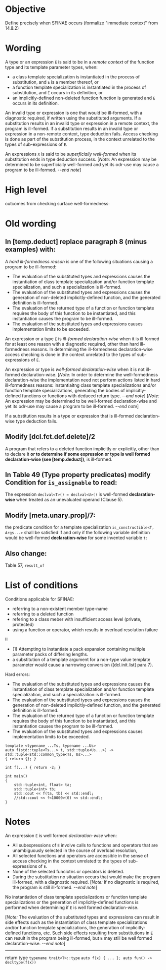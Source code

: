Objective
=========

Define precisely when SFINAE occurs (formalize "immediate context" from 14.8.2)

Wording
==============

A type or an expression `E` is said to be in a *remote context* of the function type and its template parameter types, when:
* a class template specialization is instantiated in the process of substitution, and `E` is a member thereof, or
* a function template specialization is instantiated in the process of substitution, and `E` occurs in its definition, or
* an implicitly-defined non-deleted function function is generated and `E` occurs in its definition.

An invalid type or expression is one that would be ill-formed, with a diagnostic required, if written using the substituted arguments. If a substitution results in an invalid type or expression in a remote context, the program is ill-formed.
If a substitution results in an invalid type or expression in a non-remote context, type deduction fails. Access checking is done as part of the substitution process, in the context unrelated to the types of sub-expressions of `E`.

An expressions `X` is said to be *superficially well-formed* when its substitution ends in type deduction success. [*Note:* An expression may be determined to be superficially well-formed and yet its odr-use may cause a program to be ill-formed. *--end note*] 


High level
==========

outcomes from checking surface well-formedness:


Old wording
=======

In [temp.deduct] replace paragraph 8 (minus examples) with:
-------------------------------

A *hard ill-formedness reason* is one of the following situations causing a program to be ill-formed:  
- The evaluation of the substituted types and expressions causes the instantiation of class template specialization and/or function template specialization, and such a specialization is ill-formed.
- The evaluation of the substituted types and expressions causes the generation of non-deleted implicitly-defined function, and the generated definition is ill-formed.
- The evaluation of the returned type of a function or function template requires the body of this function to be instantiated, and this instantiation causes the program to be ill-formed.
- The evaluation of the substituted types and expressions causes implementation limits to be exceeded.

An expression or a type `E` is *ill-formed declaration-wise* when it is ill formed for at least one reason with a diagnostic required, other than hard ill-formedness reasons. In determining the ill-formedness declaration-wise access checking is done in the context unrelated to the types of sub-expressions of `E`.

An expression or type is *well-formed declaration-wise* when it is not ill-formed declaration-wise. [*Note:* In order to determine the well-formedness declaration-wise the implementation need not perform actions listed in hard ill-formedness reasons: instantiaitng class template specializations and/or function template specializations, generating the bodies of implicitly-defined functions or functions with deduced return type. *--end note*] [*Note:* An expression may be determined to be well-formed declaration-wise and yet its odr-use may cause a program to be ill-formed. *--end note*] 

If a substitution results in a type or expression that is ill-formed declaration-wise type deduction fails.

Modify [dcl.fct.def.delete]/2
-----------------------------

A program that refers to a deleted function implicitly or explicitly, other than to declare it **or to determine if some expression or type is well formed declaration-wise (see [temp.deduct])**, is ill-formed.
 
In Table 49 (Type property predicates) modify Condition for `is_assignable` to read:
-----------------------------------------------------------------

The expression `declval<T>() = declval<U>()` is well-formed **declaration-wise** when treated as an unevaluated operand (Clause 5).

Modify [meta.unary.prop]/7:
----------------------------

the predicate condition for a template specialization `is_constructible<T, Args...>` shall be satisfied
if and only if the following variable definition would be well-formed **declaration-wise** for some invented variable `t`:

Also change:
-------------
Table 57, `result_of`




List of conditions
==================

Conditions applicable for SFINAE:
* referring to a non-existent member type-name
* referring to a deleted function
* refering to a class meber with insufficient access level (private, protected)
* using a function or operator, which results in overload resolution failure

!!
* (1) Attempting to instantiate a pack expansion containing multiple parameter packs of differing lengths.
* a substitution of a template argument for a non-type value template parameter would cause a narrowing conversion ([dcl.init.list] para 7).


Hard errors:
- The evaluation of the substituted types and expressions causes the instantiation of class template specialization and/or function template specialization, and such a specialization is ill-formed.
- The evaluation of the substituted types and expressions causes the generation of non-deleted implicitly-defined function, and the generated definition is ill-formed.
- The evaluation of the returned type of a function or function template requires the body of this function to be instantiated, and this instantiation causes the program to be ill-formed.
- The evaluation of the substituted types and expressions causes implementation limits to be exceeded.

``` (1)
template <typename ...Ts, typename ...Us>
auto f(std::tuple<Ts...> t, std::tuple<Us...>) -> std::tuple<std::common_type<Ts, Us>...> 
{ return {}; }

int f(...) { return -2; }
    
int main()
{
    std::tuple<int, float> ta;
    std::tuple<int> tb;
    std::cout << f(ta, tb) << std::endl;
    //std::cout << f<10000>(0) << std::endl;
}
```

Notes
=====

An expression `E` is well formed *declaration-wise* when:
- All subexpressions of `E` involve calls to functions and operators that are unambiguously selected in the course of overload resolution,
- All selected functions and operators are accessible in the sense of access checking in the context unrelated to the types of sub-expressions of `E`.
- None of the selected funciotns or operators is deleted.
- During the substitution no situation occurs that would make the program ill-formed, with a diagnostic required. 
  [*Note:* If no diagnostic is required, the program is still ill-formed. *--end note*]

No instantiation of class template specializations or function template specializations or
the generation of implicitly-defined functions is performed when determining if `E` is well formed declaration-wise.

[*Note:* The evaluation of the substituted types and expressions can result in side effects
such as the instantiation of class template specializations and/or function template specializations,
the generation of implicitly-defined functions, etc. Such side effects resulting from substitutions
in `E` can result in the program being ill-formed, but `E` may still be well formed declaration-wise.
*--end note*]



----------------------------
return type
`typename trait<T>::type`
`auto f(x) { ... }; auto fun() -> decltype(f(x))`
